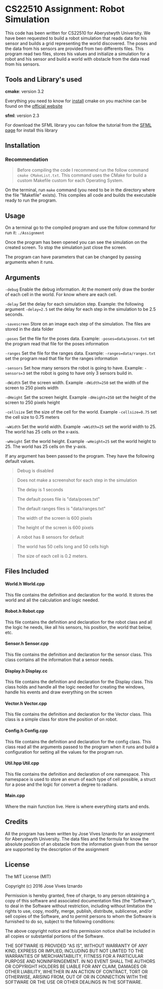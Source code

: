 
# CS22510 Assignment: Robot Simulation

This code has been written for CS22510 for Aberystwyth University. We have been requested to build a robot simulation that reads data for his sensor and builds a grid representing the world discovered. The poses and the data from his sensors are provided from two differents files. This program read two files, stores his values and initialize a simulation for a robot and his sensor and build a world with obstacle from the data read from his sensors.

## Tools and Library's used

**cmake**: version 3.2

Everything you need to know for [install](https://cmake.org/install) cmake on you machine can be found on the [official website](https://cmake.org//)

**sfml**: version 2.3

For download the SFML library you can follow the tutorial from the [SFML page](http://www.sfml-dev.org/tutorials/2.3/start-linux.php) for install this library

## Installation

### Recommendation

> Before compiling the code I recommend run the follow command `cmake CMakeList.txt`. This command uses the CMake for build a custom Makefile custom for each Operating System.

On the terminal, run `make` command (you need to be in the directory where the file "Makefile" exists). This compiles all code and builds the executable ready to run the program.

## Usage

On a terminal go to the compiled program and use the follow command for run it: `./Assignment`

Once the program has been opened you can see the simulation on the created screen. To stop the simulation just close the screen.

The program can have parameters that can be changed by passing arguments when it runs.

## Arguments

`-debug`
Enable the debug information. At the moment only draw the border of each cell in the world. For know where are each cell.

`-delay`
Set the delay for each simulation step. Example: the following argument `-delay=2.5` set the delay for each step in the simulation to be 2.5 seconds.

`-savescreen`
Store on an image each step of the simulation. The files are stored in the data folder

`-poses`
Set the file for the poses data. Example: `-poses=data/poses.txt` set the program read that file for the poses information

`-ranges`
Set the file for the ranges data. Example: `-ranges=data/ranges.txt` set the program read that file for the ranges information

`-sensors`
Set how many sensors the robot is going to have. Example: `-sensors=3` set the robot is going to have only 3 sensors build in.

`-dWidth`
Set the screen width. Example `-dWidth=250` set the width of the screen to 250 pixels width

`-dHeight`
Set the screen height. Example `-dHeight=250` set the height of the screen to 250 pixels height

`-cellsize`
Set the size of the cell for the world. Example `-cellsize=0.75` set the cell size to 0.75 meters

`-wWidth`
Set the world width. Example `-wWidth=25` set the world width to 25. The world has 25 cells on the x-axis.

`-wHeight`
Set the world height. Example `-wHeight=25` set the world height to 25. The world has 25 cells on the y-axis.

If any argument has been passed to the program. They have the following default values.
> Debug is disabled

> Does not make a screenshot for each step in the simulation

> The delay is 1 seconds

> The default poses file is "data/poses.txt"

> The default ranges files is "data/ranges.txt"

> The width of the screen is 600 pixels

> The height of the screen is 600 pixels

> A robot has 8 sensors for default

> The world has 50 cells long and 50 cells high

> The size of each cell is 0.2 meters.

## Files Included

#### World.h World.cpp
This file contains the definition and declaration for the world. It stores the world and all the calculation and logic needed.

#### Robot.h Robot.cpp
This file contains the definition and declaration for the robot class and all the logic he needs, like all his sensors, his position, the world that below, etc.

#### Sensor.h Sensor.cpp
This file contains the definition and declaration for the sensor class. This class contains all the information that a sensor needs.

#### Display.h Display.cc
This file contains the definition and declaration for the Display class. This class holds and handle all the logic needed for creating the windows, handle his events and draw everything on the screen

#### Vector.h Vector.cpp
This file contains the definition and declaration for the Vector class. This class is a simple class for store the position of on robot.

#### Config.h Config.cpp
This file contains the definition and declaration for the config class. This class read all the arguments passed to the program when it runs and build a configuration for setting all the values for the program run.

#### Util.hpp Util.cpp
This file contains the definition and declaration of one namespace. This namespace is used to store an enum of each type of cell possible, a struct for a pose and the logic for convert a degree to radians.

#### Main.cpp
Where the main function live. Here is where everything starts and ends.

## Credits

All the program has been written by Jose Vives Iznardo for an assignment for Aberystwyth University. The data files and the formula for know the absolute position of an obstacle from the information given from the sensor are supported by the description of the assignment

## License

The MIT License (MIT)

Copyright (c) 2016 Jose Vives Iznardo

Permission is hereby granted, free of charge, to any person obtaining a copy
of this software and associated documentation files (the "Software"), to deal
in the Software without restriction, including without limitation the rights
to use, copy, modify, merge, publish, distribute, sublicense, and/or sell
copies of the Software, and to permit persons to whom the Software is
furnished to do so, subject to the following conditions:

The above copyright notice and this permission notice shall be included in all
copies or substantial portions of the Software.

THE SOFTWARE IS PROVIDED "AS IS", WITHOUT WARRANTY OF ANY KIND, EXPRESS OR
IMPLIED, INCLUDING BUT NOT LIMITED TO THE WARRANTIES OF MERCHANTABILITY,
FITNESS FOR A PARTICULAR PURPOSE AND NONINFRINGEMENT. IN NO EVENT SHALL THE
AUTHORS OR COPYRIGHT HOLDERS BE LIABLE FOR ANY CLAIM, DAMAGES OR OTHER
LIABILITY, WHETHER IN AN ACTION OF CONTRACT, TORT OR OTHERWISE, ARISING FROM,
OUT OF OR IN CONNECTION WITH THE SOFTWARE OR THE USE OR OTHER DEALINGS IN THE
SOFTWARE.
